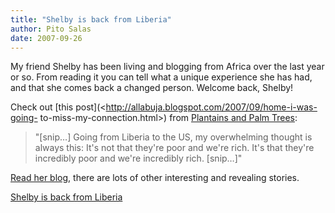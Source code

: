 ```yaml
---
title: "Shelby is back from Liberia"
author: Pito Salas
date: 2007-09-26
---
```




My friend Shelby has been living and blogging from Africa over the last year
or so. From reading it you can tell what a unique experience she has had, and
that she comes back a changed person. Welcome back, Shelby!

Check out [this post](<http://allabuja.blogspot.com/2007/09/home-i-was-going-
to-miss-my-connection.html>) from [Plantains and Palm
Trees](<http://allabuja.blogspot.com/>):

> "[snip…] Going from Liberia to the US, my overwhelming thought is always
> this: It's not that they're poor and we're rich. It's that they're
> incredibly poor and we're incredibly rich. [snip…]"

[Read her blog](<http://allabuja.blogspot.com/>), there are lots of other
interesting and revealing stories.


[Shelby is back from Liberia](None)
